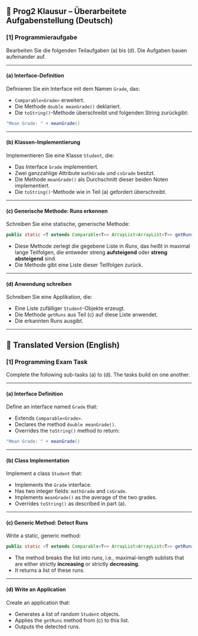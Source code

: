 ## 🧪 **Prog2 Klausur – Überarbeitete Aufgabenstellung (Deutsch)**

### **\[1] Programmieraufgabe**

Bearbeiten Sie die folgenden Teilaufgaben (a) bis (d). Die Aufgaben bauen aufeinander auf.

---

#### **(a) Interface-Definition**

Definieren Sie ein Interface mit dem Namen `Grade`, das:

* `Comparable<Grade>` erweitert.
* Die Methode `double meanGrade()` deklariert.
* Die `toString()`-Methode überschreibt und folgenden String zurückgibt:

```java
"Mean Grade: " + meanGrade()
```

---

#### **(b) Klassen-Implementierung**

Implementieren Sie eine Klasse `Student`, die:

* Das Interface `Grade` implementiert.
* Zwei ganzzahlige Attribute `mathGrade` und `csGrade` besitzt.
* Die Methode `meanGrade()` als Durchschnitt dieser beiden Noten implementiert.
* Die `toString()`-Methode wie in Teil (a) gefordert überschreibt.

---

#### **(c) Generische Methode: Runs erkennen**

Schreiben Sie eine statische, generische Methode:

```java
public static <T extends Comparable<T>> ArrayList<ArrayList<T>> getRuns(ArrayList<T> list)
```

* Diese Methode zerlegt die gegebene Liste in *Runs*, das heißt in maximal lange Teilfolgen, die entweder streng **aufsteigend** oder **streng absteigend** sind.
* Die Methode gibt eine Liste dieser Teilfolgen zurück.

---

#### **(d) Anwendung schreiben**

Schreiben Sie eine Applikation, die:

* Eine Liste zufälliger `Student`-Objekte erzeugt.
* Die Methode `getRuns` aus Teil (c) auf diese Liste anwendet.
* Die erkannten Runs ausgibt.

---

## 📘 **Translated Version (English)**

### **\[1] Programming Exam Task**

Complete the following sub-tasks (a) to (d). The tasks build on one another.

---

#### **(a) Interface Definition**

Define an interface named `Grade` that:

* Extends `Comparable<Grade>`.
* Declares the method `double meanGrade()`.
* Overrides the `toString()` method to return:

```java
"Mean Grade: " + meanGrade()
```

---

#### **(b) Class Implementation**

Implement a class `Student` that:

* Implements the `Grade` interface.
* Has two integer fields: `mathGrade` and `csGrade`.
* Implements `meanGrade()` as the average of the two grades.
* Overrides `toString()` as described in part (a).

---

#### **(c) Generic Method: Detect Runs**

Write a static, generic method:

```java
public static <T extends Comparable<T>> ArrayList<ArrayList<T>> getRuns(ArrayList<T> list)
```

* The method breaks the list into *runs*, i.e., maximal-length sublists that are either strictly **increasing** or strictly **decreasing**.
* It returns a list of these runs.

---

#### **(d) Write an Application**

Create an application that:

* Generates a list of random `Student` objects.
* Applies the `getRuns` method from (c) to this list.
* Outputs the detected runs.
